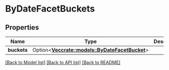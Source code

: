# ByDateFacetBuckets

## Properties

Name | Type | Description | Notes
------------ | ------------- | ------------- | -------------
**buckets** | Option<[**Vec<crate::models::ByDateFacetBucket>**](by_date_facet_bucket.md)> |  | [optional]

[[Back to Model list]](../README.md#documentation-for-models) [[Back to API list]](../README.md#documentation-for-api-endpoints) [[Back to README]](../README.md)


